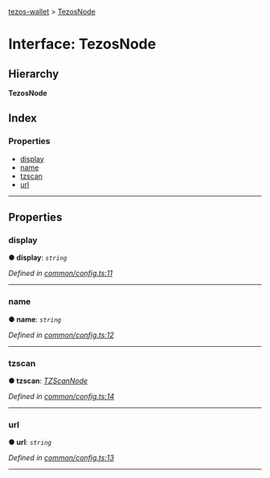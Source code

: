 [tezos-wallet](../README.md) > [TezosNode](../interfaces/tezosnode.md)

# Interface: TezosNode

## Hierarchy

**TezosNode**

## Index

### Properties

* [display](tezosnode.md#display)
* [name](tezosnode.md#name)
* [tzscan](tezosnode.md#tzscan)
* [url](tezosnode.md#url)

---

## Properties

<a id="display"></a>

###  display

**● display**: *`string`*

*Defined in [common/config.ts:11](https://github.com/simplestaking/tezos-wallet/blob/456a549/src/common/config.ts#L11)*

___
<a id="name"></a>

###  name

**● name**: *`string`*

*Defined in [common/config.ts:12](https://github.com/simplestaking/tezos-wallet/blob/456a549/src/common/config.ts#L12)*

___
<a id="tzscan"></a>

###  tzscan

**● tzscan**: *[TZScanNode](tzscannode.md)*

*Defined in [common/config.ts:14](https://github.com/simplestaking/tezos-wallet/blob/456a549/src/common/config.ts#L14)*

___
<a id="url"></a>

###  url

**● url**: *`string`*

*Defined in [common/config.ts:13](https://github.com/simplestaking/tezos-wallet/blob/456a549/src/common/config.ts#L13)*

___

